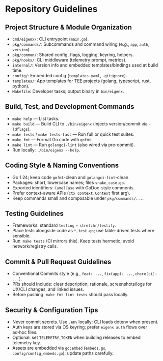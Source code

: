 # Repository Guidelines

## Project Structure & Module Organization
- `cmd/eigenx/`: CLI entrypoint (`main.go`).
- `pkg/commands/`: Subcommands and command wiring (e.g., `app`, `auth`, `version`).
- `pkg/common/`: Shared config, flags, logging, keyring, helpers.
- `pkg/hooks/`: CLI middleware (telemetry prompt, metrics).
- `internal/`: Version info and embedded templates/bindings used at build time.
- `config/`: Embedded config (`templates.yaml`, `.gitignore`).
- `templates/`: App templates for TEE projects (golang, typescript, rust, python).
- `Makefile`: Developer tasks; output binary in `bin/eigenx`.

## Build, Test, and Development Commands
- `make help` — List tasks.
- `make build` — Build CLI to `./bin/eigenx` (injects version/commit via `-ldflags`).
- `make tests` / `make tests-fast` — Run full or quick test suites.
- `make fmt` — Format Go code with `gofmt`.
- `make lint` — Run `golangci-lint` (also wired via pre-commit).
- Run locally: `./bin/eigenx --help`.

## Coding Style & Naming Conventions
- Go 1.24; keep code `gofmt`-clean and `golangci-lint`-clean.
- Packages: short, lowercase names; files `snake_case.go`.
- Exported identifiers: `CamelCase` with GoDoc-style comments.
- Prefer context-aware APIs (`ctx context.Context` first arg).
- Keep commands small and composable under `pkg/commands/...`.

## Testing Guidelines
- Frameworks: standard `testing` + `stretchr/testify`.
- Place tests alongside code as `*_test.go`; use table-driven tests where sensible.
- Run: `make tests` (CI mirrors this). Keep tests hermetic; avoid network/registry calls.

## Commit & Pull Request Guidelines
- Conventional Commits style (e.g., `feat: ...`, `fix(app): ...`, `chore(ci): ...`).
- PRs should include: clear description, rationale, screenshots/logs for UX/CLI changes, and linked issues.
- Before pushing: `make fmt lint tests` should pass locally.

## Security & Configuration Tips
- Never commit secrets. Use `.env` locally; CLI loads dotenv when present.
- Auth keys are stored via OS keyring; prefer `eigenx auth` flows over ad‑hoc files.
- Optional: set `TELEMETRY_TOKEN` when building releases to embed telemetry key.
- Assets are embedded via `go:embed` (`embeds.go`, `config/config_embeds.go`); update paths carefully.

